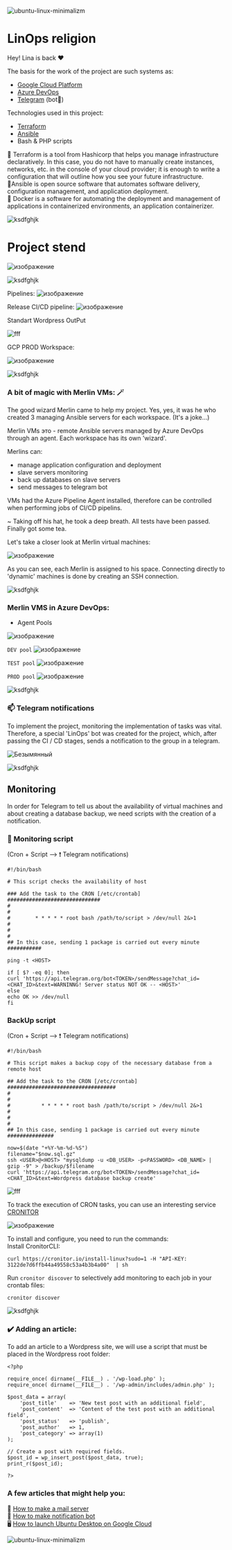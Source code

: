 ![ubuntu-linux-minimalizm](https://user-images.githubusercontent.com/101510056/216446129-16372d5f-7ccc-4582-a6a2-9f5f14da616f.jpg)

# LinOps religion

Hey! Lina is back ❤️

The basis for the work of the project are such systems as:

- [Google Cloud Platform](https://cloud.google.com/)
- [Azure DevOps](https://dev.azure.com)
- [Telegram](https://web.telegram.org) (bot🤖)

Technologies used in this project:

* [Terraform](https://www.terraform.io/)
* [Ansible](https://docs.ansible.com/)
* Bash & PHP scripts

💜 Terraform is a tool from Hashicorp that helps you manage infrastructure declaratively. In this case, you do not have to manually create instances, networks, etc. in the console of your cloud provider; it is enough to write a configuration that will outline how you see your future infrastructure.     
🔆Ansible is open source software that automates software delivery, configuration management, and application deployment.     
🐳 Docker is a software for automating the deployment and management of applications in containerized environments, an application containerizer.      

![ksdfghjk](https://user-images.githubusercontent.com/101510056/216449042-c635b9fd-87e8-4ecb-a126-d2d3935dac96.jpg)

# Project stend

![изображение](https://user-images.githubusercontent.com/101510056/216530759-f69a63bd-9755-4781-9044-5e74aa0394f1.png)

![ksdfghjk](https://user-images.githubusercontent.com/101510056/216449042-c635b9fd-87e8-4ecb-a126-d2d3935dac96.jpg)

Pipelines:
![изображение](https://user-images.githubusercontent.com/101510056/216601227-ef70942a-007b-4018-b981-e868b8c19ca1.png)

Release CI/CD pipeline:
![изображение](https://user-images.githubusercontent.com/101510056/216588515-677a3c3c-1c35-48ac-b894-b99eb5e597fb.png)

Standart Wordpress OutPut

![fff](https://user-images.githubusercontent.com/101510056/216602286-8a261ced-af3a-4ba4-b299-c3355427f59c.jpg)

GCP PROD Workspace:

![изображение](https://user-images.githubusercontent.com/101510056/216593517-ca904df7-fd9a-4ac7-a2f8-7a581e1a985d.png)

![ksdfghjk](https://user-images.githubusercontent.com/101510056/216449042-c635b9fd-87e8-4ecb-a126-d2d3935dac96.jpg)

### A bit of magic with Merlin VMs: 🪄
The good wizard Merlin came to help my project. Yes, yes, it was he who created 3 managing Ansible servers for each workspace. (It's a joke...)

Merlin VMs это - remote Ansible servers managed by Azure DevOps through an agent. Each workspace has its own 'wizard'.

Merlins can:
- manage application configuration and deployment
- slave servers monitoring
- back up databases on slave servers
- send messages to telegram bot

 VMs had the Azure Pipeline Agent installed, therefore can be controlled when performing jobs of CI/CD pipelins.

~ Taking off his hat, he took a deep breath. All tests have been passed. Finally got some tea.

Let's take a closer look at Merlin virtual machines:

![изображение](https://user-images.githubusercontent.com/101510056/216442072-37d90d95-9a19-4133-b700-3db5d773b6b7.png)

As you can see, each Merlin is assigned to his space. Connecting directly to 'dynamic' machines is done by creating an SSH connection.

![ksdfghjk](https://user-images.githubusercontent.com/101510056/216449042-c635b9fd-87e8-4ecb-a126-d2d3935dac96.jpg)

### Merlin VMS in Azure DevOps:
-  Agent Pools

![изображение](https://user-images.githubusercontent.com/101510056/216448142-92dfa0a4-6f6b-49df-8e50-377e25eedd8d.png)

`DEV pool`
![изображение](https://user-images.githubusercontent.com/101510056/216448436-e3294fc4-571f-4aaa-87bd-1d23fd075559.png)

`TEST pool`
![изображение](https://user-images.githubusercontent.com/101510056/216448504-fbefd043-a368-4e0e-b9f6-8a18a46939d5.png)

`PROD pool`
![изображение](https://user-images.githubusercontent.com/101510056/216448615-533bb80c-8b30-4f83-b18f-4d12c9bbad8d.png)

![ksdfghjk](https://user-images.githubusercontent.com/101510056/216449042-c635b9fd-87e8-4ecb-a126-d2d3935dac96.jpg)


### 📫 Telegram notifications

To implement the project, monitoring the implementation of tasks was vital. Therefore, a special 'LinOps' bot was created for the project, which, after passing the CI / CD stages, sends a notification to the group in a telegram. 

![Безымянный](https://user-images.githubusercontent.com/101510056/216535536-6d4a0611-19b1-458a-90b8-47227731a7fc.png)

![ksdfghjk](https://user-images.githubusercontent.com/101510056/216449042-c635b9fd-87e8-4ecb-a126-d2d3935dac96.jpg)

## Monitoring

In order for Telegram to tell us about the availability of virtual machines and about creating a database backup, we need scripts with the creation of a notification.

### 🧐 Monitoring script     
(Cron + Script --> ❗ Telegram notifications)  

```
#!/bin/bash

# This script checks the availability of host

### Add the task to the CRON [/etc/crontab] ##############################
#                                                                        #   
#        * * * * * root bash /path/to/script > /dev/null 2&>1            #
#                                                                        #        
## In this case, sending 1 package is carried out every minute ###########

ping -t <HOST>

if [ $? -eq 0]; then
curl 'https://api.telegram.org/bot<TOKEN>/sendMessage?chat_id=<CHAT_ID>&text=WARNINNG! Server status NOT OK -- <HOST>'
else
echo OK >> /dev/null
fi
```
### BackUp script
(Cron + Script --> ❗ Telegram notifications)
```
#!/bin/bash

# This script makes a backup copy of the necessary database from a remote host

## Add the task to the CRON [/etc/crontab] ###################################
#                                                                            #   
#          * * * * * root bash /path/to/script > /dev/null 2&>1              #
#                                                                            #         
## In this case, sending 1 package is carried out every minute ###############

now=$(date "+%Y-%m-%d-%S")
filename="$now.sql.gz"
ssh <USER>@<HOST> "mysqldump -u <DB_USER> -p<PASSWORD> <DB_NAME> | gzip -9" > /backup/$filename 
curl 'https://api.telegram.org/bot<TOKEN>/sendMessage?chat_id=<CHAT_ID>&text=Wordpress database backup create'
```
![fff](https://user-images.githubusercontent.com/101510056/216581649-2d8c5d8d-7444-44aa-9716-732ad9f0b631.jpg)

To track the execution of CRON tasks, you can use an interesting service [CRONITOR](https://cronitor.io)

![изображение](https://user-images.githubusercontent.com/101510056/216580811-9a37201b-287a-41cb-b68a-8001a202c385.png)

To install and configure, you need to run the commands:    
Install CronitorCLI:       
```
curl https://cronitor.io/install-linux?sudo=1 -H "API-KEY: 3122de7d6ffb44a49558c53a4b3b4a00"  | sh
```
Run `cronitor discover` to selectively add monitoring to each job in your crontab files:    
```
cronitor discover
```
![ksdfghjk](https://user-images.githubusercontent.com/101510056/216449042-c635b9fd-87e8-4ecb-a126-d2d3935dac96.jpg)

### ✔️ Adding an article:

To add an article to a Wordpress site, we will use a script that must be placed in the Wordpress root folder:

```
<?php

require_once( dirname(__FILE__) . '/wp-load.php' );
require_once( dirname(__FILE__) . '/wp-admin/includes/admin.php' );

$post_data = array(
    'post_title'    => 'New test post with an additional field',
    'post_content'  => 'Content of the test post with an additional field',
    'post_status'   => 'publish',
    'post_author'   => 1,
    'post_category' => array(1)
);

// Create a post with required fields.
$post_id = wp_insert_post($post_data, true);
print_r($post_id);

?>
```

### A few articles that might help you: 

 📧 [How to make a mail server](https://docs.gitlab.com/ee/administration/reply_by_email_postfix_setup.html)     
 🤖 [How to make notification bot](https://github.com/JackB1ack/telegram-notification)        
 🖥️ [How to launch Ubuntu Desktop on Google Cloud](https://ubuntu.com/blog/launch-ubuntu-desktop-on-google-cloud)     
 
 ![ubuntu-linux-minimalizm](https://user-images.githubusercontent.com/101510056/216446129-16372d5f-7ccc-4582-a6a2-9f5f14da616f.jpg)
